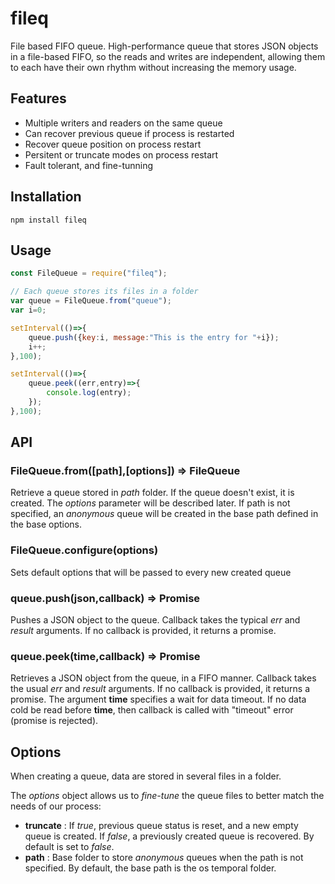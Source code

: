 # fileq

File based FIFO queue.
High-performance queue that stores JSON objects in a file-based FIFO, so the reads and writes are independent, allowing them to each have their own rhythm without increasing the memory usage.

## Features
* Multiple writers and readers on the same queue
* Can recover previous queue if process is restarted
* Recover queue position on process restart
* Persitent or truncate modes on process restart
* Fault tolerant, and fine-tunning

## Installation
```
npm install fileq
```

## Usage
```javascript
const FileQueue = require("fileq");

// Each queue stores its files in a folder
var queue = FileQueue.from("queue");
var i=0;

setInterval(()=>{
	queue.push({key:i, message:"This is the entry for "+i});
	i++;
},100);

setInterval(()=>{
	queue.peek((err,entry)=>{
		console.log(entry);
	});
},100);
```

## API
### FileQueue.from([path],[options]) => FileQueue
Retrieve a queue stored in *path* folder. If the queue doesn't exist, it is
created. The *options* parameter will be described later. If path is not
specified, an *anonymous* queue will be created in the base path defined in
the base options.

### FileQueue.configure(options)
Sets default options that will be passed to every new created queue

### queue.push(json,callback) => Promise
Pushes a JSON object to the queue. Callback takes the typical *err* and
*result* arguments. If no callback is provided, it returns a promise.

### queue.peek(time,callback) => Promise
Retrieves a JSON object from the queue, in a FIFO manner. Callback takes the
usual *err* and *result* arguments. If no callback is provided, it returns a
promise. The argument **time** specifies a wait for data timeout. If no data
cold be read before **time**, then callback is called with "timeout" error
(promise is rejected).

## Options
When creating a queue, data are stored in several files in a folder.

The *options* object allows us to *fine-tune* the queue files to better match
the needs of our process:
* **truncate** : If *true*, previous queue status is reset, and a new empty
queue is created. If *false*, a previously created queue is recovered. By
default is set to *false*.
* **path** : Base folder to store *anonymous* queues when the path is not
specified. By default, the base path is the os temporal folder.
